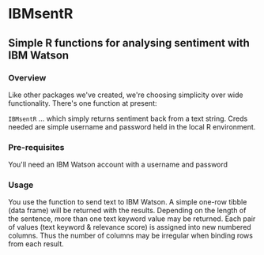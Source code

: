 # IBMsentR

## Simple R functions for analysing sentiment with IBM Watson

### Overview
Like other packages we've created, we're choosing simplicity over wide functionality. There's one function at present:

`IBMsentR`
... which simply returns sentiment back from a text string. Creds needed are simple username and password held in the local R environment.

### Pre-requisites
You'll need an IBM Watson account with a username and password

### Usage
You use the function to send text to IBM Watson. A simple one-row tibble (data frame) will be returned with the results.
Depending on the length of the sentence, more than one text keyword value may be returned. Each pair of values (text keyword & relevance score) is assigned into new numbered columns. Thus the number of columns may be irregular when binding rows from each result.
